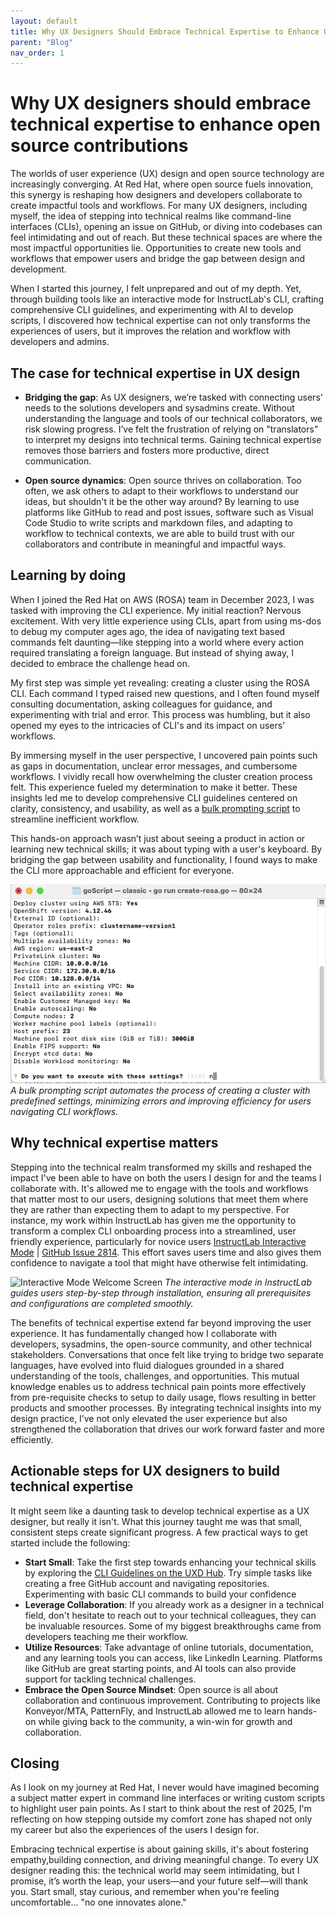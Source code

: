 ```yaml
---
layout: default
title: Why UX Designers Should Embrace Technical Expertise to Enhance Open Source Contributions
parent: "Blog"
nav_order: 1
---
```


# Why UX designers should embrace technical expertise to enhance open source contributions

The worlds of user experience (UX) design and open source technology are increasingly converging. At Red Hat, where open source fuels innovation, this synergy is reshaping how designers and developers collaborate to create impactful tools and workflows. For many UX designers, including myself, the idea of stepping into technical realms like command-line interfaces (CLIs), opening an issue on GitHub, or diving into codebases can feel intimidating and out of reach. But these technical spaces are where the most impactful opportunities lie. Opportunities to create new tools and workflows that empower users and bridge the gap between design and development.

When I started this journey, I felt unprepared and out of my depth. Yet, through building tools like an interactive mode for InstructLab's CLI, crafting comprehensive CLI guidelines, and experimenting with AI to develop scripts, I discovered how technical expertise can not only transforms the experiences of users, but it improves the relation and workflow with developers and admins.

## The case for technical expertise in UX design
- **Bridging the gap**: As UX designers, we’re tasked with connecting users' needs to the solutions developers and sysadmins create. Without understanding the language and tools of our technical collaborators, we risk slowing progress. I’ve felt the frustration of relying on "translators" to interpret my designs into technical terms. Gaining technical expertise removes those barriers and fosters more productive, direct communication.

- **Open source dynamics**: Open source thrives on collaboration. Too often, we ask others to adapt to their workflows to understand our ideas, but shouldn't it be the other way around? By learning to use platforms like GitHub to read and post issues, software such as Visual Code Studio to write scripts and markdown files, and adapting to workflow to technical contexts, we are able to build trust with our collaborators and contribute in meaningful and impactful ways.

## Learning by doing
When I joined the Red Hat on AWS (ROSA) team in December 2023, I was tasked with improving the CLI experience. My initial reaction? Nervous excitement. With very little experience using CLIs, apart from using ms-dos to debug my computer ages ago, the idea of navigating text based commands felt daunting—like stepping into a world where every action required translating a foreign language. But instead of shying away, I decided to embrace the challenge head on.

My first step was simple yet revealing: creating a cluster using the ROSA CLI. Each command I typed raised new questions, and I often found myself consulting documentation, asking colleagues for guidance, and experimenting with trial and error. This process was humbling, but it also opened my eyes to the intricacies of CLI's and its impact on users’ workflows.

By immersing myself in the user perspective, I uncovered pain points such as gaps in documentation, unclear error messages, and cumbersome workflows. I vividly recall how overwhelming the cluster creation process felt. This experience fueled my determination to make it better. These insights led me to develop comprehensive CLI guidelines centered on clarity, consistency, and usability, as well as a <a href="https://github.com/JustinXHale/bulkprompting" target="_blank">bulk prompting script</a> to streamline inefficient workflow.

This hands-on approach wasn’t just about seeing a product in action or learning new technical skills; it was about typing with a user's keyboard. By bridging the gap between usability and functionality, I found ways to make the CLI more approachable and efficient for everyone.

![GIF of Bulk Prompting Script](/portfolio/bulk-prompting-script/assets/july31-readme-gif.gif)
*A bulk prompting script automates the process of creating a cluster with predefined settings, minimizing errors and improving efficiency for users navigating CLI workflows.*

## Why technical expertise matters
Stepping into the technical realm transformed my skills and reshaped the impact I've been able to have on both the users I design for and the teams I collaborate with. It's allowed me to engage with the tools and workflows that matter most to our users, designing solutions that meet them where they are rather than expecting them to adapt to my perspective. For instance, my work within InstructLab has given me the opportunity to transform a complex CLI onboarding process into a streamlined, user friendly experience, particularly for novice users <a href="https://github.com/JustinXHale/instructlab-interactivemode" target="_blank">InstructLab Interactive Mode</a>
| <a href="https://github.com/instructlab/instructlab/issues/2814" target="_blank">GitHub Issue 2814</a>. This effort saves users time and also gives them confidence to navigate a tool that might have otherwise felt intimidating.

![Interactive Mode Welcome Screen](path/to/image/Intro-screen-to-interactive-mode.png)
*The interactive mode in InstructLab guides users step-by-step through installation, ensuring all prerequisites and configurations are completed smoothly.*

The benefits of technical expertise extend far beyond improving the user experience. It has fundamentally changed how I collaborate with developers, sysadmins, the open-source community, and other technical stakeholders. Conversations that once felt like trying to bridge two separate languages, have evolved into fluid dialogues grounded in a shared understanding of the tools, challenges, and opportunities. This mutual knowledge enables us to address technical pain points more effectively from pre-requisite checks to setup to daily usage, flows resulting in better products and smoother processes. By integrating technical insights into my design practice, I’ve not only elevated the user experience but also strengthened the collaboration that drives our work forward faster and more efficiently.

## Actionable steps for UX designers to build technical expertise
It might seem like a daunting task to develop technical expertise as a UX designer, but really it isn't. What this journey taught me was that small, consistent steps create significant progress. A few practical ways to get started include the following:
- **Start Small**: Take the first step towards enhancing your technical skills by exploring the <a href="https://www.uxd-hub.com/entries/design/cli-guidelines" target="_blank">CLI Guidelines on the UXD Hub</a>. Try simple tasks like creating a free GitHub account and navigating repositories. Experimenting with basic CLI commands to build your confidence
- **Leverage Collaboration**: If you already work as a designer in a technical field, don't hesitate to reach out to your technical colleagues, they can be invaluable resources. Some of my biggest breakthroughs came from developers teaching me their workflow.
- **Utilize Resources**: Take advantage of online tutorials, documentation, and any learning tools you can access, like LinkedIn Learning. Platforms like GitHub are great starting points, and AI tools can also provide support for tackling technical challenges.
- **Embrace the Open Source Mindset**: Open source is all about collaboration and continuous improvement. Contributing to projects like Konveyor/MTA, PatternFly, and InstructLab allowed me to learn hands-on while giving back to the community, a win-win for growth and collaboration.



## Closing
As I look on my journey at Red Hat, I never would have imagined becoming a subject matter expert in command line interfaces or writing custom scripts to highlight user pain points. As I start to think about the rest of 2025, I'm reflecting on how stepping outside my comfort zone has shaped not only my career but also the experiences of the users I design for. 

Embracing technical expertise is about gaining skills, it's about fostering empathy,building connection, and driving meaningful change. To every UX designer reading this: the technical world may seem intimidating, but I promise, it’s worth the leap, your users—and your future self—will thank you. Start small, stay curious, and remember when you're feeling uncomfortable... "no one innovates alone."